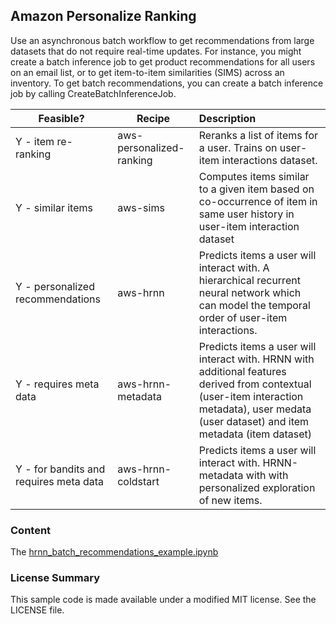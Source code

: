 Amazon Personalize Ranking
---

Use an asynchronous batch workflow to get recommendations from large datasets that do not require real-time updates. For instance, you might create a batch inference job to get product recommendations for all users on an email list, or to get item-to-item similarities (SIMS) across an inventory. To get batch recommendations, you can create a batch inference job by calling CreateBatchInferenceJob.

| Feasible? | Recipe | Description 
|-------- | -------- |:------------
| Y - item re-ranking | aws-personalized-ranking | Reranks a list of items for a user. Trains on user-item interactions dataset. 
| Y - similar items | aws-sims | Computes items similar to a given item based on co-occurrence of item in same user history in user-item interaction dataset
| Y - personalized recommendations | aws-hrnn | Predicts items a user will interact with. A hierarchical recurrent neural network which can model the temporal order of user-item interactions.
| Y - requires meta data | aws-hrnn-metadata | Predicts items a user will interact with. HRNN with additional features derived from contextual (user-item interaction metadata), user medata (user dataset) and item metadata (item dataset)
| Y - for bandits and requires meta data | aws-hrnn-coldstart | Predicts items a user will interact with. HRNN-metadata with with personalized exploration of new items.


### Content

The [hrnn_batch_recommendations_example.ipynb](hrnn_batch_recommendations_example.ipynb)

### License Summary

This sample code is made available under a modified MIT license. See the LICENSE file.




